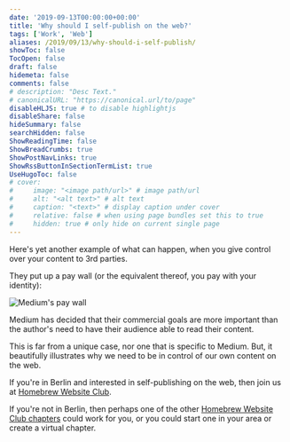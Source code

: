 ```yaml
---
date: '2019-09-13T00:00:00+00:00'
title: 'Why should I self-publish on the web?'
tags: ['Work', 'Web']
aliases: /2019/09/13/why-should-i-self-publish/
showToc: false
TocOpen: false
draft: false
hidemeta: false
comments: false
# description: "Desc Text."
# canonicalURL: "https://canonical.url/to/page"
disableHLJS: true # to disable highlightjs
disableShare: false
hideSummary: false
searchHidden: false
ShowReadingTime: false
ShowBreadCrumbs: true
ShowPostNavLinks: true
ShowRssButtonInSectionTermList: true
UseHugoToc: false
# cover:
#     image: "<image path/url>" # image path/url
#     alt: "<alt text>" # alt text
#     caption: "<text>" # display caption under cover
#     relative: false # when using page bundles set this to true
#     hidden: true # only hide on current single page
---
```


Here's yet another example of what can happen, when you give control over your content to 3rd parties.

They put up a pay wall (or the equivalent thereof, you pay with your identity):

![Medium's pay wall](/images/medium-pay-wall.png)

Medium has decided that their commercial goals are more important than the author's need to have their audience able to read their content.

This is far from a unique case, nor one that is specific to Medium. But, it beautifully illustrates why we need to be in control of our own content on the web.

If you're in Berlin and interested in self-publishing on the web, then join us at [Homebrew Website Club](https://indieweb.org/Homebrew_Website_Club).

If you're not in Berlin, then perhaps one of the other [Homebrew Website Club chapters](https://indieweb.org/Homebrew_Website_Club) could work for you, or you could start one in your area or create a virtual chapter.
